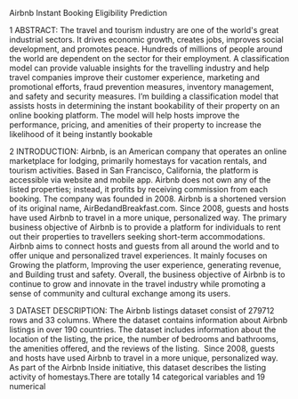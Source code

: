 Airbnb Instant Booking Eligibility Prediction

1 ABSTRACT:
The travel and tourism industry are one of the world&#39;s great industrial sectors. It drives
economic growth, creates jobs, improves social development, and promotes peace.
Hundreds of millions of people around the world are dependent on the sector for their
employment. A classification model can provide valuable insights for the travelling
industry and help travel companies improve their customer experience, marketing and
promotional efforts, fraud prevention measures, inventory management, and safety
and security measures. I’m building a classification model that assists hosts in
determining the instant bookability of their property on an online booking platform.
The model will help hosts improve the performance, pricing, and amenities of their
property to increase the likelihood of it being instantly bookable

2 INTRODUCTION:
Airbnb, is an American company that operates an online marketplace for lodging,
primarily homestays for vacation rentals, and tourism activities. Based in San
Francisco, California, the platform is accessible via website and mobile app. Airbnb
does not own any of the listed properties; instead, it profits by receiving commission
from each booking. The company was founded in 2008. Airbnb is a shortened version
of its original name, AirBedandBreakfast.com. Since 2008, guests and hosts have used
Airbnb to travel in a more unique, personalized way.
The primary business objective of Airbnb is to provide a platform for individuals to
rent out their properties to travellers seeking short-term accommodations. Airbnb aims
to connect hosts and guests from all around the world and to offer unique and
personalized travel experiences. It mainly focuses on Growing the platform,
Improving the user experience, generating revenue, and Building trust and safety.
Overall, the business objective of Airbnb is to continue to grow and innovate in the
travel industry while promoting a sense of community and cultural exchange among
its users.

3 DATASET DESCRIPTION:
The Airbnb listings dataset consist of 279712 rows and 33 columns. Where the dataset
contains information about Airbnb listings in over 190 countries. The dataset includes
information about the location of the listing, the price, the number of bedrooms and
bathrooms, the amenities offered, and the reviews of the listing. 
Since 2008, guests and hosts have used Airbnb to travel in a more unique,
personalized way. As part of the Airbnb Inside initiative, this dataset describes the
listing activity of homestays.There are totally 14 categorical variables and 19
numerical

